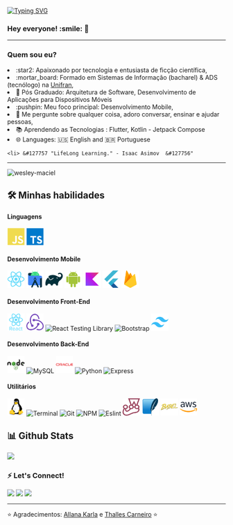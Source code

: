 [![Typing SVG](<https://readme-typing-svg.herokuapp.com?color=%2336BCF7&height=30&lines=Prazer%2C+Wesley+Maciel!;Seja+Bem-vindo(a)+ao+meu+perfil>)](https://git.io/typing-svg)<p>

<h3>Hey everyone! :smile: &#x1F91A</h3>
  
---

### **Quem sou eu?**

  <div align="center">
  <div align="left" style="display: inline_block">
    <li> :star2: Apaixonado por tecnologia e entusiasta de ficção científica,</li>
    <li> :mortar_board: Formado em Sistemas de Informação (bacharel) & ADS (tecnólogo) na <a href="https://www.unifran.edu.br/">Unifran</a>,</li>
    <li> 🎯 Pós Graduado: Arquitetura de Software, Desenvolvimento de Aplicações para Dispositivos Móveis </li>
    <li> :pushpin: Meu foco principal: Desenvolvimento Mobile,</li>
    <li> 💬 Me pergunte sobre qualquer coisa, adoro conversar, ensinar e ajudar pessoas,</li>
    <li> 📚 Aprendendo as Tecnologias : Flutter, Kotlin - Jetpack Compose </li>
    <li>🌐 Languages: 🇺🇸 English and 🇧🇷 Portuguese</li>

    <li> &#127757 "LifeLong Learning." - Isaac Asimov  &#127756"
  </div>
</div>

---

<p align="left"> <img src="https://komarev.com/ghpvc/?username=wesley-maciel&label=Profile%20views&color=0e75b6&style=flat" alt="wesley-maciel" /> </p>

<div>
  <h2>🛠️ Minhas habilidades</h2>
  <div>
    <h4>Linguagens</h4>
    <img title="JavaScript" alt="JavaScript" height="40" width="40" src="https://raw.githubusercontent.com/devicons/devicon/master/icons/javascript/javascript-plain.svg" />
    <img title="TypeScript" alt="TypeScript" height="40" width="40" src="https://raw.githubusercontent.com/devicons/devicon/master/icons/typescript/typescript-original.svg" />
  </div>
  <div>
    <h4>Desenvolvimento Mobile</h4>
    <img title="React Native" alt="React Native" height="40" width="40" src="https://github.com/devicons/devicon/blob/master/icons/react/react-original.svg" />
  <img title="Android Studio" alt="Android Studio" height="40" width="40" src="https://github.com/devicons/devicon/blob/master/icons/androidstudio/androidstudio-original.svg" />
    <img title="Gradle" alt="Gradle" height="40" width="40" src="https://github.com/devicons/devicon/blob/master/icons/gradle/gradle-original.svg" />
  <img title="JetPack Compose" alt="JetPack Compose" height="40" width="40" src="https://github.com/devicons/devicon/blob/master/icons/android/android-original.svg" />
  <img title="Kotlin" alt="Kotlin" height="40" width="40" src="https://github.com/devicons/devicon/blob/master/icons/kotlin/kotlin-original.svg" />
    <img title="Flutter" alt="Flutter" height="40" width="40" src="https://github.com/devicons/devicon/blob/master/icons/flutter/flutter-original.svg" />
    <img title="Firebase" alt="Firebase" height="40" width="40" src="https://github.com/devicons/devicon/blob/master/icons/firebase/firebase-original.svg" />
  </div>
  <div>
    <h4>Desenvolvimento Front-End</h4>
    <img title="React" alt="React" height="40" width="40" src="https://github.com/devicons/devicon/blob/master/icons/react/react-original-wordmark.svg" />
    <img title="Redux" alt="Redux" height="40" width="40" src="https://raw.githubusercontent.com/devicons/devicon/master/icons/redux/redux-original.svg" />
    <img title="React Testing Library" alt="React Testing Library" width="40" height="40" src="https://testing-library.com/img/logo-large.png" />
    <img title="Bootstrap" alt="Bootstrap" width="40" height="40" src="https://cdn.jsdelivr.net/gh/devicons/devicon/icons/bootstrap/bootstrap-original.svg" />
    <img title="Tailwind" alt="Tailwind" height="40" width="40" src="https://github.com/devicons/devicon/blob/master/icons/tailwindcss/tailwindcss-original.svg" />
  </div>
  <div>
    <h4>Desenvolvimento Back-End</h4>
    <img title="Node.JS" alt="Node.JS" height="40" width="40" src="https://raw.githubusercontent.com/devicons/devicon/master/icons/nodejs/nodejs-original-wordmark.svg" />
    <img title="MySQL" alt="MySQL" height="40" width="40" src="https://cdn.jsdelivr.net/gh/devicons/devicon/icons/mysql/mysql-original.svg" />
    <img title="OracleDB" alt="OracleDB" height="40" width="40" src="https://github.com/devicons/devicon/blob/master/icons/oracle/oracle-original.svg" />
    <img title="Python" alt="Python" height="40" width="40" src="https://cdn.jsdelivr.net/gh/devicons/devicon/icons/python/python-original.svg" />
    <img title="Express" alt="Express" height="40" width="40" src="https://cdn.jsdelivr.net/gh/devicons/devicon/icons/express/express-original.svg" />
  </div>
  <div>
    <h4>Utilitários</h4>
    <img title="Linux" alt="Linux" width="40" height="40" src="https://raw.githubusercontent.com/devicons/devicon/master/icons/linux/linux-original.svg" />
    <img title="Terminal" alt="Terminal" height="40" width="40" src="https://cdn.svgporn.com/logos/terminal.svg" />
    <img title="Git" alt="Git" height="40" width="40" src="https://cdn.jsdelivr.net/gh/devicons/devicon/icons/git/git-original.svg" />
    <img title="NPM" alt="NPM" height="40" width="40" src="https://cdn.jsdelivr.net/gh/devicons/devicon/icons/npm/npm-original-wordmark.svg" />
    <img title="Eslint" alt="Eslint" height="40" width="40" src="https://cdn.jsdelivr.net/gh/devicons/devicon/icons/eslint/eslint-original.svg" />
    <img title="Jest" alt="Jest" height="40" width="40" src="https://github.com/devicons/devicon/blob/master/icons/jest/jest-plain.svg" />
    <img title="Sqlite" alt="Sqlite" height="40" width="40" src="https://github.com/devicons/devicon/blob/master/icons/sqlite/sqlite-original.svg" />
    <img title="Babel" alt="Babel" height="40" width="40" src="https://github.com/devicons/devicon/blob/master/icons/babel/babel-original.svg" />
    <img title="AWS" alt="AWS" height="40" width="40" src="https://github.com/devicons/devicon/blob/master/icons/amazonwebservices/amazonwebservices-original-wordmark.svg" />
  </div>
</div>

<div>
  <h2>📊 Github Stats</h2>
  <div>
    <img src="https://github-readme-stats.vercel.app/api/top-langs?locale=pt-br&layout=compact&show_icons=true&langs_count=10&theme=dracula&hide_border=true&username=WesleyMaciel2510" height="200px alt="Most Used Languages" />
  </div>
</div>

<h3 >⚡ Let's Connect!</h3>
<div>
  <a href="https://www.linkedin.com/in/wesley-maciel/" target="_blank" align="left"><img src="https://img.shields.io/badge/-LinkedIn-%230077B5?style=for-the-badge&logo=linkedin&logoColor=white" target="_blank"></a> 
  <a href = "mailto:wesleymaciel2500@gmail.com" align="left"><img src="https://img.shields.io/badge/-Gmail-%23333?style=for-the-badge&logo=gmail&logoColor=white" target="_blank"></a>
  <a href="https://www.instagram.com/wesley.2510/" target="_blank" align="left"><img src="https://img.shields.io/badge/-Instagram-%23E4405F?style=for-the-badge&logo=instagram&logoColor=white" target="_blank"></a>
</div>

---

⭐️ Agradecimentos: [Allana Karla](https://github.com/lana2-2karla) e [Thalles Carneiro](https://github.com/thalles-carneiro) ⭐️
